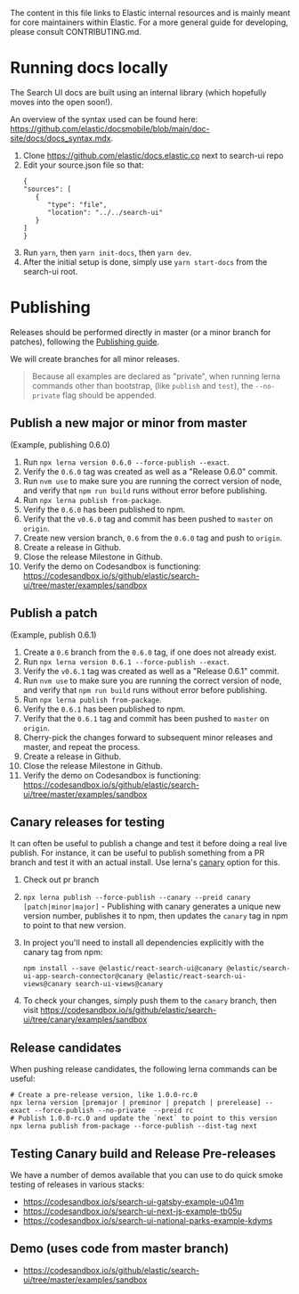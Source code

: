 The content in this file links to Elastic internal resources and is mainly meant for core maintainers within Elastic. For a more general guide for developing, please consult CONTRIBUTING.md.

# Running docs locally

The Search UI docs are built using an internal library (which hopefully moves into the open soon!).

An overview of the syntax used can be found here: https://github.com/elastic/docsmobile/blob/main/doc-site/docs/docs_syntax.mdx.

1. Clone https://github.com/elastic/docs.elastic.co next to search-ui repo
2. Edit your source.json file so that:
   ```
   {
   "sources": [
      {
         "type": "file",
         "location": "../../search-ui"
      }
   ]
   }
   ```
3. Run `yarn`, then `yarn init-docs`, then `yarn dev`.
4. After the initial setup is done, simply use `yarn start-docs` from the search-ui root.

# Publishing

Releases should be performed directly in master (or a minor branch for patches), following the [Publishing guide](./PUBLISHING.md).

We will create branches for all minor releases.

> Because all examples are declared as "private", when running lerna commands other than bootstrap, (like `publish` and `test`), the `--no-private` flag should be appended.

## Publish a new major or minor from master

(Example, publishing 0.6.0)

1. Run `npx lerna version 0.6.0 --force-publish --exact`.
1. Verify the `0.6.0` tag was created as well as a "Release 0.6.0" commit.
1. Run `nvm use` to make sure you are running the correct version of node, and verify that `npm run build` runs without error before publishing.
1. Run `npx lerna publish from-package`.
1. Verify the `0.6.0` has been published to npm.
1. Verify that the `v0.6.0` tag and commit has been pushed to `master` on `origin`.
1. Create new version branch, `0.6` from the `0.6.0` tag and push to `origin`.
1. Create a release in Github.
1. Close the release Milestone in Github.
1. Verify the demo on Codesandbox is functioning: https://codesandbox.io/s/github/elastic/search-ui/tree/master/examples/sandbox

## Publish a patch

(Example, publish 0.6.1)

1. Create a `0.6` branch from the `0.6.0` tag, if one does not already exist.
1. Run `npx lerna version 0.6.1 --force-publish --exact`.
1. Verify the `v0.6.1` tag was created as well as a "Release 0.6.1" commit.
1. Run `nvm use` to make sure you are running the correct version of node, and verify that `npm run build` runs without error before publishing.
1. Run `npx lerna publish from-package`.
1. Verify the `0.6.1` has been published to npm.
1. Verify that the `0.6.1` tag and commit has been pushed to `master` on `origin`.
1. Cherry-pick the changes forward to subsequent minor releases and master, and repeat the process.
1. Create a release in Github.
1. Close the release Milestone in Github.
1. Verify the demo on Codesandbox is functioning: https://codesandbox.io/s/github/elastic/search-ui/tree/master/examples/sandbox

## Canary releases for testing

It can often be useful to publish a change and test it before doing a real live publish. For instance, it can be useful to publish something from a PR branch and test it with an actual install. Use lerna's [canary](https://github.com/lerna/lerna/tree/master/commands/publish#--canary)
option for this.

1. Check out pr branch
1. `npx lerna publish --force-publish --canary --preid canary [patch|minor|major]` - Publishing with canary generates a unique new version number, publishes it to npm, then updates the `canary` tag in npm to point to that new version.
1. In project you'll need to install all dependencies explicitly with the canary tag from npm:

   ```
   npm install --save @elastic/react-search-ui@canary @elastic/search-ui-app-search-connector@canary @elastic/react-search-ui-views@canary search-ui-views@canary
   ```

1. To check your changes, simply push them to the `canary` branch, then visit https://codesandbox.io/s/github/elastic/search-ui/tree/canary/examples/sandbox

## Release candidates

When pushing release candidates, the following lerna commands can be useful:

```
# Create a pre-release version, like 1.0.0-rc.0
npx lerna version [premajor | preminor | prepatch | prerelease] --exact --force-publish --no-private  --preid rc
# Publish 1.0.0-rc.0 and update the `next` to point to this version
npx lerna publish from-package --force-publish --dist-tag next
```

## Testing Canary build and Release Pre-releases

We have a number of demos available that you can use to do quick smoke testing of releases in various
stacks:

- https://codesandbox.io/s/search-ui-gatsby-example-u041m
- https://codesandbox.io/s/search-ui-next-js-example-tb05u
- https://codesandbox.io/s/search-ui-national-parks-example-kdyms

## Demo (uses code from master branch)

- https://codesandbox.io/s/github/elastic/search-ui/tree/master/examples/sandbox
